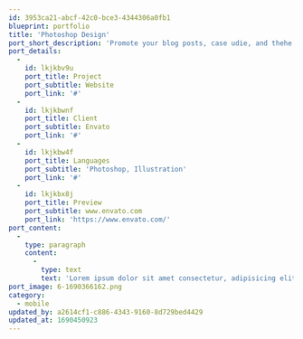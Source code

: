 ```yaml
---
id: 3953ca21-abcf-42c0-bce3-4344306a0fb1
blueprint: portfolio
title: 'Photoshop Design'
port_short_description: 'Promote your blog posts, case udie, and thehe branded videos.'
port_details:
  -
    id: lkjkbv9u
    port_title: Project
    port_subtitle: Website
    port_link: '#'
  -
    id: lkjkbwnf
    port_title: Client
    port_subtitle: Envato
    port_link: '#'
  -
    id: lkjkbw4f
    port_title: Languages
    port_subtitle: 'Photoshop, Illustration'
    port_link: '#'
  -
    id: lkjkbx8j
    port_title: Preview
    port_subtitle: www.envato.com
    port_link: 'https://www.envato.com/'
port_content:
  -
    type: paragraph
    content:
      -
        type: text
        text: 'Lorem ipsum dolor sit amet consectetur, adipisicing elit. Mollitia placeat magnam possimus iusto blanditiis pariatur labore explicabo quo repellat hic dolorum numquam asperiores, voluptatum fugiat reiciendis aspernatur, non, odio aperiam voluptas ex tempora vitae. Dolor, consequatur quidem! Quas magni distinctio dolorum dolore natus, vel numquam accusamus. Nostrum eligendi recusandae qui tempore deserunt!'
port_image: 6-1690366162.png
category:
  - mobile
updated_by: a2614cf1-c886-4343-9160-8d729bed4429
updated_at: 1690450923
---
```

